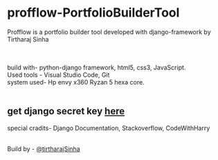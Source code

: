 # profflow-PortfolioBuilderTool
Profflow is a portfolio builder tool developed with django-framework by Tirtharaj Sinha<br><br><br>

build with- python-django framework, html5, css3, JavaScript.<br>
Used tools - Visual Studio Code, Git <br>
system used- Hp envy x360 Ryzan 5 hexa core.<br><br>

## get django secret key <a href="https://github.com/tirtharajsinha/private-files/blob/main/django%20secret%20keys.txt">here</a>

special cradits- Django Documentation, Stackoverflow, CodeWithHarry<br><br>



Build by - <a href="https://tirtharajsinha.github.io/webfiles/portfolio_v2.0/">@tirtharajSinha</a>
